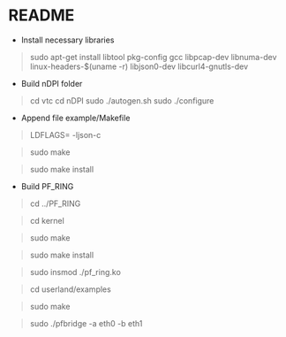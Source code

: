 # README 

* Install necessary libraries

> sudo apt-get install libtool pkg-config gcc libpcap-dev libnuma-dev linux-headers-$(uname -r) libjson0-dev libcurl4-gnutls-dev

* Build nDPI folder

> cd vtc
> cd nDPI
> sudo ./autogen.sh
> sudo ./configure

* Append file example/Makefile 

> LDFLAGS= -ljson-c

> sudo make

> sudo make install

* Build PF_RING

> cd ../PF_RING

> cd kernel 

> sudo make

> sudo make install

> sudo insmod ./pf_ring.ko

> cd userland/examples

> sudo make

> sudo ./pfbridge -a eth0 -b eth1
